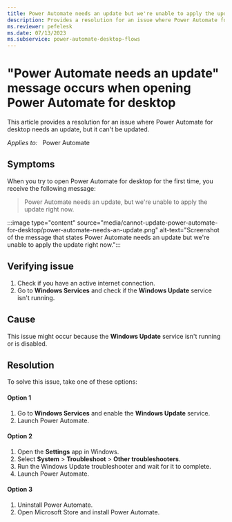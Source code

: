 ```yaml
---
title: Power Automate needs an update but we're unable to apply the update right now
description: Provides a resolution for an issue where Power Automate for desktop can't be updated when you open it for the first time.
ms.reviewer: pefelesk
ms.date: 07/13/2023
ms.subservice: power-automate-desktop-flows
---
```

# "Power Automate needs an update" message occurs when opening Power Automate for desktop

This article provides a resolution for an issue where Power Automate for desktop needs an update, but it can't be updated.

_Applies to:_ &nbsp; Power Automate

## Symptoms

When you try to open Power Automate for desktop for the first time, you receive the following message:

> Power Automate needs an update, but we're unable to apply the update right now.

:::image type="content" source="media/cannot-update-power-automate-for-desktop/power-automate-needs-an-update.png" alt-text="Screenshot of the message that states Power Automate needs an update but we're unable to apply the update right now.":::

## Verifying issue

1. Check if you have an active internet connection.
2. Go to **Windows Services** and check if the **Windows Update** service isn't running.

## Cause

This issue might occur because the **Windows Update** service isn't running or is disabled.

## Resolution 

To solve this issue, take one of these options:

#### Option 1

1. Go to **Windows Services** and enable the **Windows Update** service.
2. Launch Power Automate.

#### Option 2

1. Open the **Settings** app in Windows.
2. Select **System** > **Troubleshoot** > **Other troubleshooters**.
3. Run the Windows Update troubleshooter and wait for it to complete.
4. Launch Power Automate.

#### Option 3 

1. Uninstall Power Automate.
2. Open Microsoft Store and install Power Automate.
